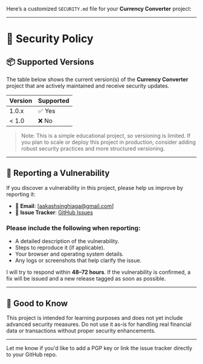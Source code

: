 Here’s a customized `SECURITY.md` file for your **Currency Converter** project:

---

# 🔐 Security Policy

## 📦 Supported Versions

The table below shows the current version(s) of the **Currency Converter** project that are actively maintained and receive security updates.

| Version | Supported |
| ------- | --------- |
| 1.0.x   | ✅ Yes     |
| < 1.0   | ❌ No      |

> Note: This is a simple educational project, so versioning is limited. If you plan to scale or deploy this project in production, consider adding robust security practices and more structured versioning.

---

## 🚨 Reporting a Vulnerability

If you discover a vulnerability in this project, please help us improve by reporting it:

* 📧 **Email**: \[[aakashsinghjaga@gmail.com](mailto:aakashsinghjaga@gmail.com)]
* 🐛 **Issue Tracker**: [GitHub Issues](https://github.com/asjaga/currency-converter/issues)

### Please include the following when reporting:

* A detailed description of the vulnerability.
* Steps to reproduce it (if applicable).
* Your browser and operating system details.
* Any logs or screenshots that help clarify the issue.

I will try to respond within **48–72 hours**. If the vulnerability is confirmed, a fix will be issued and a new release tagged as soon as possible.

---

## 🧠 Good to Know

This project is intended for learning purposes and does not yet include advanced security measures. Do not use it as-is for handling real financial data or transactions without proper security enhancements.

---

Let me know if you'd like to add a PGP key or link the issue tracker directly to your GitHub repo.
